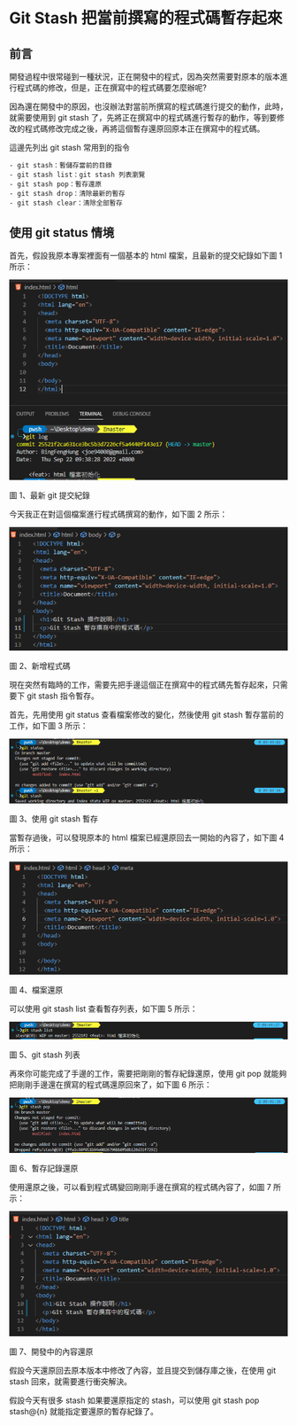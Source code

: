# Git Stash 把當前撰寫的程式碼暫存起來
## 前言
開發過程中很常碰到一種狀況，正在開發中的程式，因為突然需要對原本的版本進行程式碼的修改，但是，正在撰寫中的程式碼要怎麼辦呢?

因為還在開發中的原因，也沒辦法對當前所撰寫的程式碼進行提交的動作，此時，就需要使用到 git stash 了，先將正在撰寫中的程式碼進行暫存的動作，等到要修改的程式碼修改完成之後，再將這個暫存還原回原本正在撰寫中的程式碼。

這邊先列出 git stash 常用到的指令

```bash
- git stash：暫儲存當前的目錄
- git stash list：git stash 列表瀏覽
- git stash pop：暫存還原
- git stash drop：清除最新的暫存
- git stash clear：清除全部暫存
```

## 使用 git status 情境
首先，假設我原本專案裡面有一個基本的 html 檔案，且最新的提交紀錄如下圖 1 所示：

![](./images/image1.png)

圖 1、最新 git 提交紀錄

今天我正在對這個檔案進行程式碼撰寫的動作，如下圖 2 所示：

![](./images/image2.png)

圖 2、新增程式碼

現在突然有臨時的工作，需要先把手邊這個正在撰寫中的程式碼先暫存起來，只需要下 git stash 指令暫存。

首先，先用使用 git status 查看檔案修改的變化，然後使用 git stash 暫存當前的工作，如下圖 3 所示：

![](./images/image3.png)

圖 3、使用 git stash 暫存

當暫存過後，可以發現原本的 html 檔案已經還原回去一開始的內容了，如下圖 4 所示：

![](./images/image4.png)

圖 4、檔案還原

可以使用 git stash list 查看暫存列表，如下圖 5 所示：

![](./images/image5.png)

圖 5、git stash 列表

再來你可能完成了手邊的工作，需要把剛剛的暫存紀錄還原，使用 git pop 就能夠把剛剛手邊還在撰寫的程式碼還原回來了，如下圖 6 所示：

![](./images/image6.png)

圖 6、暫存記錄還原

使用還原之後，可以看到程式碼變回剛剛手邊在撰寫的程式碼內容了，如圖 7 所示：

![](./images/image7.png)

圖 7、開發中的內容還原

假設今天還原回去原本版本中修改了內容，並且提交到儲存庫之後，在使用 git stash 回來，就需要進行衝突解決。

假設今天有很多 stash 如果要還原指定的 stash，可以使用 git stash pop stash@{n} 就能指定要還原的暫存紀錄了。
